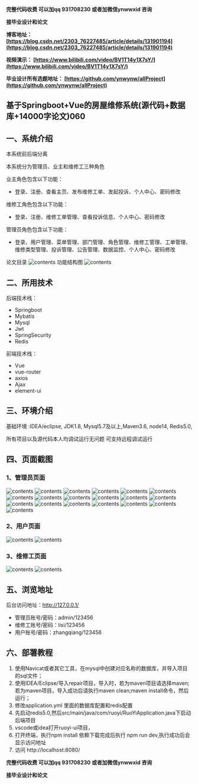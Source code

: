 **完整代码收费  可以加qq 931708230 或者加微信ynwwxid 咨询**

**接毕业设计和论文**

**博客地址：
[https://blog.csdn.net/2303_76227485/article/details/131901194](https://blog.csdn.net/2303_76227485/article/details/131901194)**

**视频演示：
[https://www.bilibili.com/video/BV1T14y1X7sY/](https://www.bilibili.com/video/BV1T14y1X7sY/)**

**毕业设计所有选题地址：
[https://github.com/ynwynw/allProject](https://github.com/ynwynw/allProject)**

## 基于Springboot+Vue的房屋维修系统(源代码+数据库+14000字论文)060

## 一、系统介绍
本系统前后端分离

本系统分为管理员、业主和维修工三种角色

业主角色包含以下功能：
- 登录、注册、查看主页、发布维修工单、发起投诉、个人中心、密码修改

维修工角色包含以下功能：
- 登录、注册、维修工单管理、查看投诉信息、个人中心、密码修改

管理员角色包含以下功能：
- 登录、用户管理、菜单管理、部门管理、角色管理、维修工管理、工单管理、维修类型管理、投诉管理、公告管理、数据监控、个人中心、密码修改

论文目录
![contents](./picture/picture01.png)
功能结构图
![contents](./picture/picture02.png)

## 二、所用技术

后端技术栈：
- Springboot
- Mybatis
- Mysql
- Jwt
- SpringSecurity
- Redis

前端技术栈：
- Vue
- vue-router
- axios
- Ajax
- element-ui

## 三、环境介绍

基础环境 :IDEA/eclipse, JDK1.8, Mysql5.7及以上,Maven3.6, node14, Redis5.0, 

所有项目以及源代码本人均调试运行无问题 可支持远程调试运行

## 四、页面截图
### 1、管理员页面
![contents](./picture/picture0.png)
![contents](./picture/picture1.png)
![contents](./picture/picture2.png)
![contents](./picture/picture3.png)
![contents](./picture/picture4.png)
![contents](./picture/picture5.png)
![contents](./picture/picture6.png)
![contents](./picture/picture7.png)
![contents](./picture/picture8.png)
![contents](./picture/picture9.png)
![contents](./picture/picture10.png)
![contents](./picture/picture11.png)
![contents](./picture/picture12.png)
![contents](./picture/picture13.png)
![contents](./picture/picture14.png)
![contents](./picture/picture15.png)
![contents](./picture/picture16.png)
![contents](./picture/picture17.png)
![contents](./picture/picture18.png)
### 2、用户页面
![contents](./picture/picture19.png)
![contents](./picture/picture20.png)
### 3、维修工页面
![contents](./picture/picture21.png)
![contents](./picture/picture22.png)


## 五、浏览地址

后台访问地址：http://127.0.0.1/
- 管理员账号/密码：admin/123456
- 维修工账号/密码：lisi/123456
- 用户账号/密码：zhangqiang/123456

## 六、部署教程

1. 使用Navicat或者其它工具，在mysql中创建对应名称的数据库，并导入项目的sql文件；
2. 使用IDEA/Eclipse/导入repair项目，导入时，若为maven项目请选择maven; 
若为maven项目，导入成功后请执行maven clean;maven install命令，然后运行；
3. 修改application.yml 里面的数据库配置和redis配置
4. 先启动redis5.0,然后src/main/java/com/ruoyi/RuoYiApplication.java下启动后端项目
5. vscode或idea打开ruoyi-ui项目，
6. 打开终端，执行npm install 依赖下载完成后执行 npm run dev,执行成功后会显示访问地址
7. 访问  http://localhost:8080/

**完整代码收费  可以加qq 931708230 或者加微信ynwwxid 咨询**

**接毕业设计和论文**

